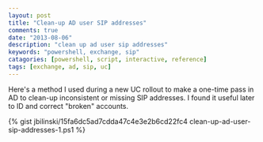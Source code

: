 ```yaml
---
layout: post
title: "Clean-up AD user SIP addresses"
comments: true
date: "2013-08-06"
description: "clean up ad user sip addresses"
keywords: "powershell, exchange, sip"
catagories: [powershell, script, interactive, reference]
tags: [exchange, ad, sip, uc]
---
```

Here's a method I used during a new UC rollout to make a one-time pass in AD to clean-up inconsistent or missing SIP addresses.
I found it useful later to ID and correct "broken" accounts.

{% gist jbilinski/15fa6dc5ad7cdda47c4e3e2b6cd22fc4 clean-up-ad-user-sip-addresses-1.ps1 %}

